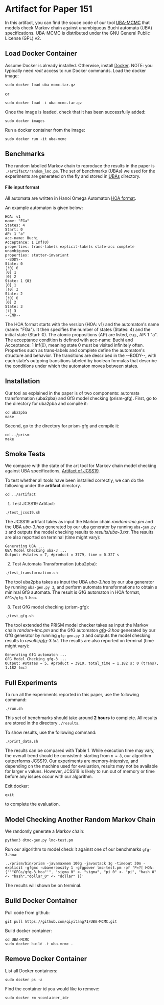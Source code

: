 # Artifact for Paper 151

In this artifact, you can find the souce code of our tool [UBA-MCMC](https://github.com/qiyitang71/UBA-MCMC) that models check Markov chain against unambiguous Buchi automata (UBA) specifications.
UBA-MCMC is distributed under the GNU General Public License (GPL) v2.

## Load Docker Container
Assume Docker is already installed. Otherwise, install [Docker](https://www.docker.com/get-started/).
NOTE: you typically need *root* access to run Docker commands. 
Load the docker image:
```
sudo docker load uba-mcmc.tar.gz
```
or
```
sudo docker load -i uba-mcmc.tar.gz
```
Once the image is loaded, check that it has been successfully added:
```
sudo docker images
```

Run a docker container from the image:
```
sudo docker run -it uba-mcmc
```

## Benchmarks
The random labelled Markov chain to reproduce the results in the paper is `./artifact/random_lmc.pm`.
The set of benchmarks (UBAs) we used for the experiments are generated on the fly and stored in [UBAs](./artifact/UBAs/) directory.

#### File input format
All automata are written in Hanoi Omega Automaton [HOA format](https://adl.github.io/hoaf/). 

An example automaton is given below:
```
HOA: v1
name: "FGa"
States: 4
Start: 0
AP: 1 "a"
acc-name: Buchi
Acceptance: 1 Inf(0)
properties: trans-labels explicit-labels state-acc complete unambiguous
properties: stutter-invariant
--BODY--
State: 0
[!0] 0
[0] 1
[0] 2
State: 1 {0}
[0] 1
[!0] 3
State: 2
[!0] 0
[0] 2
State: 3
[t] 3
--END--
```
The HOA format starts with the version (HOA: v1) and the automaton's name (name: "FGa"). 
It then specifies the number of states (States: 4) and the initial state (Start: 0). 
The atomic propositions (AP) are listed, e.g., AP: 1 "a". 
The acceptance condition is defined with acc-name: Buchi and Acceptance: 1 Inf(0), meaning state 0 must be visited infinitely often. 
Properties such as trans-labels and complete define the automaton's structure and behavior. 
The transitions are described in the --BODY--, with each state’s outgoing transitions labeled by boolean formulas that describe the conditions under which the automaton moves between states.

## Installation
Our tool as explained in the paper is of two components: automata transformation (uba2pba) and GfG model checking (prism-gfg). 
First, go to the directory for uba2pba and compile it:
```
cd uba2pba
make
```
Second, go to the directory for prism-gfg and compile it:
```
cd ../prism
make
```

## Smoke Tests
We compare with the state of the art tool for Markov chain model checking against UBA specifications, [Artifact of JCSS19](https://wwwtcs.inf.tu-dresden.de/ALGI/TR/JCSS19/).

To test whether all tools have been installed correctly, we can do the following under the **artifact** directory.
```
cd ../artifact

```

1. Test JCSS19 Artifact:
```
./test_jcss19.sh
```
The JCSS19 artifact takes as input the Markov chain *random-lmc.pm* and the UBA *uba-3.hoa* generated by our uba generator by running `uba-gen.py 3` and outputs the model checking results to *results/uba-3.txt*.
The results are also reported on terminal (time might vary):
```
Generating UBA ...
UBA Model Checking uba-3 ...
Output: #states = 7, #product = 3779, time = 0.327 s
```  

2. Test Automata Transformation (uba2pba):
```
./test_transformation.sh
```
The tool uba2pba takes as input the UBA *uba-3.hoa* by our uba generator by running `uba-gen.py 3`, and perform automata transformations to obtain a minimal GfG automata.
The result is GfG automaton in HOA format, `GFGs/gfg-3.hoa`.


3. Test GfG model checking (prism-gfg):
```
./test_gfg.sh
```
The tool extended the PRISM model checker takes as input the Markov chain *random-lmc.pm* and the GfG automaton *gfg-3.hoa* generated by our GfG generator by running `gfg-gen.py 3` and outputs the model checking results to *results/gfg-3.txt*.
The results are also reported on terminal (time might vary):
```
Generating GfG automaton ...
GFG Model Checking gfg-3 ...
Output: #states = 5, #product = 3910, total_time = 1.182 s: 0 (trans), 1.182 (mc)
```

## Full Experiments

To run all the experiments reported in this paper, use the following command:
```
./run.sh
```
This set of benchmarks should take around **2 hours** to complete.
All results are stored in the directory `./results`.


To show results, use the following command:
```
./print_data.sh
```
The results can be compared with Table 1. While execution time may vary, the overall trend should be consistent: starting from `n = 8`, our algorithm outperforms JCSS19. 
Our experiments are memory-intensive, and depending on the machine used for evaluation, results may not be available for larger `n` values. However, JCSS19 is likely to run out of memory or time before any issues occur with our algorithm.

Exit docker:
```
exit
```
to complete the evaluation.

## Model Checking Another Random Markov Chain
We randomly generate a Markov chain:
```
python3 dtmc-gen.py lmc-test.pm
```
Run our algorithm to model check it against one of our benchmarks `gfg-3.hoa`:
```
../prism/bin/prism -javamaxmem 100g -javastack 1g -timeout 30m -explicit -gfgmc -ubaverbosity 1 -gfgpower lmc-test.pm -pf 'P=?[ HOA: {"'"GFGs/gfg-3.hoa"'", "sigma_0" <- "sigma", "pi_0" <- "pi", "hash_0" <- "hash","dollar_0" <- "dollar" }]'
```
The results will shown be on terminal.


## Build Docker Container
Pull code from github:
```
git pull https://github.com/qiyitang71/UBA-MCMC.git
```
Build docker container:
```
cd UBA-MCMC
sudo docker build -t uba-mcmc .
``` 
## Remove Docker Container
List all Docker containers:
```
sudo docker ps -a
```

Find the container id you would like to remove:
```
sudo docker rm <container_id>
```
